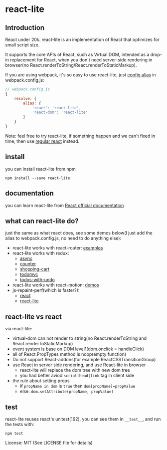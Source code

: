 # react-lite

## Introduction
React under 20k.
react-lite is an implementation of React that optimizes for small script size.

It supports the core APIs of React, such as Virtual DOM, intended as a drop-in
replacement for React, when you don't need server-side rendering in browser(no React.renderToString/React.renderToStaticMarkup).

If you are using webpack, it's so easy to use react-lite, just [config alias](http://webpack.github.io/docs/configuration.html#resolve-alias) in webpack.config.js:

```javascript
// webpack.config.js
{
    resolve: {
        alias: {
            'react': 'react-lite',
            'react-dom': 'react-lite'
        }
    }
}
```

Note: feel free to try react-lite, if something happen and we can't fixed in time, then use [regular react](https://github.com/facebook/react) instead.
## install

you can install react-lite from npm

```shell
npm install --save react-lite
```

## documentation

you can learn react-lite from [React official documentation](http://facebook.github.io/react/)

## what can react-lite do?

just the same as what react does, see some demos below(I just add the alias to webpack.config.js, no need to do anything else):

- react-lite works with react-router: [examples](http://react-lite-with-react-router.coding.io/)
- react-lite works with redux:
	* [async](http://lucifier129.github.io/redux-with-react-lite/async/index.html)
	* [counter](http://lucifier129.github.io/redux-with-react-lite/counter/index.html)
	* [shopping-cart](http://lucifier129.github.io/redux-with-react-lite/shopping-cart/index.html)
	* [todomvc](http://lucifier129.github.io/redux-with-react-lite/todomvc/index.html)
	* [todos-with-undo](http://lucifier129.github.io/redux-with-react-lite/todos-with-undo/index.html)
- react-lite works with react-motion: [demos](http://lucifier129.github.io/react-motion-with-react-lite/index.html)
- js-repaint-perf(which is faster?):
	* [react](http://lucifier129.github.io/react-lite-repaint-perf/react/index.html)
	* [react-lite](http://lucifier129.github.io/react-lite-repaint-perf/react/lite.html)

## react-lite vs react

via react-lite:
- virtual-dom can not render to string(no React.renderToString and React.renderToStaticMarkup)
- event system is base on DOM level1(dom.onclick = handleClick)
- all of React.PropTypes method is noop(empty function)
- Do not support React-addons(for example ReactCSSTransitionGroup)
- use React in server side rendering, and use React-lite in browser
	* react-lite will replace the dom tree with new dom tree
	* you had better aviod `script|head|link` tag in client side
- the rule about setting props
	* if `propName in dom` is `true` then `dom[propName]=propValue`
	* else: `dom.setAttribute(propName, propValue)`

## test
react-lite reuses react's unitest(162), you can see them in `__test__`, and run the tests with:

```shell
npm test
```

License: MIT (See LICENSE file for details)
